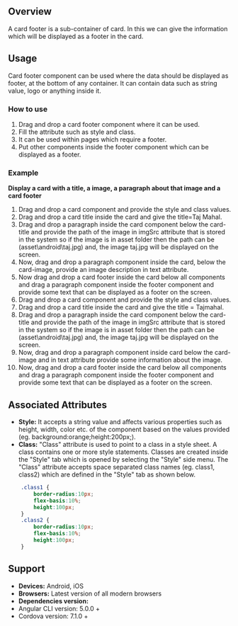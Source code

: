 ## Overview
A card footer is a sub-container of card. In this we can give the information which will be displayed as a footer in the card.
## Usage
Card footer component can be used where the data should be displayed as footer, at the bottom of any container. It can contain data such as string value, logo or anything  inside it.
### How to use
1. Drag and drop a card footer component where it can be used.
2. Fill the attribute such as style and class.
3. It can be used within pages which require a footer.
4. Put other components inside the footer component which can be displayed as a footer.

### Example
**Display a card with a title, a image, a paragraph about that image and a card footer** 
1. Drag and drop a card component and provide the style and class values.
2. Drag and drop a card title inside the card and give the title=Taj Mahal.
3. Drag and drop a paragraph inside the card component below the card-title and provide the path of the image in imgSrc attribute that is stored in the system so if the image is in asset folder then the path can be (asset\android\taj.jpg) and, the image taj.jpg will be displayed on the screen.
4. Now, drag and drop a paragraph component inside the card, below the card-image, provide an image description in text attribute.
5. Now drag and drop a card footer inside the card below all components and drag a paragraph component inside the footer component and provide some text that can be displayed as a footer on the screen.  
6. Drag and drop a card component and provide the style and class values.
7. Drag and drop a card title inside the card and give the title = Tajmahal.
8. Drag and drop a paragraph inside the card component below the card-title and provide the path of the image in imgSrc attribute that is stored in the system so if the image is in asset folder then the path can be (asset\android\taj.jpg) and, the image taj.jpg will be displayed on the screen.
9. Now, drag and drop a paragraph component inside card below the card-image and in text attribute provide some information about the image.
10. Now, drag and drop a card footer inside the card below all components and drag a paragraph component inside the footer component and provide some text that can be displayed as a footer on the screen.
## Associated Attributes
- **Style:** It accepts a string value and affects various properties such as height, width, color etc. of the component based on the values provided (eg. background:orange;height:200px;).
- **Class:** "Class" attribute is used to point to a class in a style sheet. A class contains one or more style statements. Classes are created inside the "Style" tab which is opened by selecting the "Style" side menu. The "Class" attribute accepts space separated class names (eg. class1, class2) which are defined in the "Style" tab as shown below.
```css
    .class1 {
        border-radius:10px;
        flex-basis:10%;
        height:100px;
    }
    .class2 {
        border-radius:10px;
        flex-basis:10%;
        height:100px;
    } 
```    
 
## Support
- **Devices:** Android, iOS
- **Browsers:**  Latest version of all modern browsers
- **Dependencies version:**
- Angular CLI version: 5.0.0 + 
- Cordova version: 7.1.0 + 
